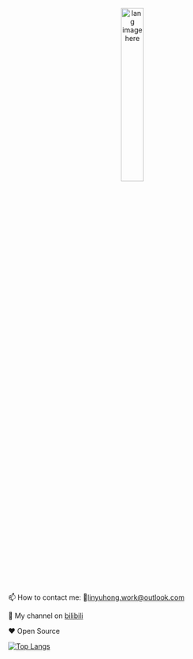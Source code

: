 <p align="center"><img width="30%" src="https://github.com/alansmathew/alansmathew/raw/master/lang.gif" alt="lang image here" /></p>

📫 How to contact me: 📮linyuhong.work@outlook.com

🌱 My channel on [bilibili](https://space.bilibili.com/3605194)

❤️ Open Source
<!--
**YfNightWind/YfNightWind** is a ✨ _special_ ✨ repository because its `README.md` (this file) appears on your GitHub profile.

Here are some ideas to get you started:

- 🔭 I’m currently working on ...
- 🌱 I’m currently learning ...
- 👯 I’m looking to collaborate on ...
- 🤔 I’m looking for help with ...
- 💬 Ask me about ...
- 📫 How to reach me: ...
- 😄 Pronouns: ...
- ⚡ Fun fact: ...
-->

[![Top Langs](https://github-readme-stats.vercel.app/api/top-langs/?username=yfnightwind&layout=compact)](https://github.com/anuraghazra/github-readme-stats)
